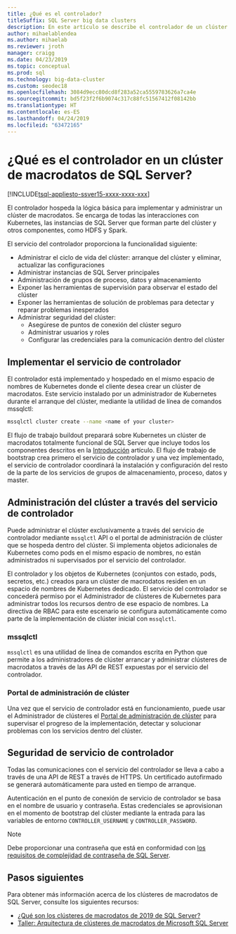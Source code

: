 ```yaml
---
title: ¿Qué es el controlador?
titleSuffix: SQL Server big data clusters
description: En este artículo se describe el controlador de un clúster de macrodatos de 2019 de SQL Server (versión preliminar).
author: mihaelablendea
ms.author: mihaelab
ms.reviewer: jroth
manager: craigg
ms.date: 04/23/2019
ms.topic: conceptual
ms.prod: sql
ms.technology: big-data-cluster
ms.custom: seodec18
ms.openlocfilehash: 3084d9ecc80dcd8f283a52ca5559783626a7ca4e
ms.sourcegitcommit: bd5f23f2f6b9074c317c88fc51567412f08142bb
ms.translationtype: HT
ms.contentlocale: es-ES
ms.lasthandoff: 04/24/2019
ms.locfileid: "63472165"
---
```

# <a name="what-is-the-controller-on-a-sql-server-big-data-cluster"></a>¿Qué es el controlador en un clúster de macrodatos de SQL Server?

[!INCLUDE[tsql-appliesto-ssver15-xxxx-xxxx-xxx](../includes/tsql-appliesto-ssver15-xxxx-xxxx-xxx.md)]

El controlador hospeda la lógica básica para implementar y administrar un clúster de macrodatos. Se encarga de todas las interacciones con Kubernetes, las instancias de SQL Server que forman parte del clúster y otros componentes, como HDFS y Spark.

El servicio del controlador proporciona la funcionalidad siguiente:

- Administrar el ciclo de vida del clúster: arranque del clúster y eliminar, actualizar las configuraciones
- Administrar instancias de SQL Server principales
- Administración de grupos de proceso, datos y almacenamiento
- Exponer las herramientas de supervisión para observar el estado del clúster
- Exponer las herramientas de solución de problemas para detectar y reparar problemas inesperados
- Administrar seguridad del clúster:
  - Asegúrese de puntos de conexión del clúster seguro
  - Administrar usuarios y roles
  - Configurar las credenciales para la comunicación dentro del clúster

## <a name="deploying-the-controller-service"></a>Implementar el servicio de controlador

El controlador está implementado y hospedado en el mismo espacio de nombres de Kubernetes donde el cliente desea crear un clúster de macrodatos. Este servicio instalado por un administrador de Kubernetes durante el arranque del clúster, mediante la utilidad de línea de comandos mssqlctl:

```bash
mssqlctl cluster create --name <name of your cluster>
```

El flujo de trabajo buildout preparará sobre Kubernetes un clúster de macrodatos totalmente funcional de SQL Server que incluye todos los componentes descritos en la [Introducción](big-data-cluster-overview.md) artículo. El flujo de trabajo de bootstrap crea primero el servicio de controlador y una vez implementado, el servicio de controlador coordinará la instalación y configuración del resto de la parte de los servicios de grupos de almacenamiento, proceso, datos y master.

## <a name="managing-the-cluster-through-the-controller-service"></a>Administración del clúster a través del servicio de controlador

Puede administrar el clúster exclusivamente a través del servicio de controlador mediante `mssqlctl` API o el portal de administración de clúster que se hospeda dentro del clúster. Si implementa objetos adicionales de Kubernetes como pods en el mismo espacio de nombres, no están administrados ni supervisados por el servicio del controlador.

El controlador y los objetos de Kubernetes (conjuntos con estado, pods, secretos, etc.) creados para un clúster de macrodatos residen en un espacio de nombres de Kubernetes dedicado. El servicio del controlador se concederá permiso por el Administrador de clústeres de Kubernetes para administrar todos los recursos dentro de ese espacio de nombres.  La directiva de RBAC para este escenario se configura automáticamente como parte de la implementación de clúster inicial con `mssqlctl`. 

### <a name="mssqlctl"></a>mssqlctl

`mssqlctl` es una utilidad de línea de comandos escrita en Python que permite a los administradores de clúster arrancar y administrar clústeres de macrodatos a través de las API de REST expuestas por el servicio del controlador.

### <a name="cluster-administration-portal"></a>Portal de administración de clúster

Una vez que el servicio de controlador está en funcionamiento, puede usar el Administrador de clústeres el [Portal de administración de clúster](cluster-admin-portal.md) para supervisar el progreso de la implementación, detectar y solucionar problemas con los servicios dentro del clúster.

## <a name="controller-service-security"></a>Seguridad de servicio de controlador

Todas las comunicaciones con el servicio del controlador se lleva a cabo a través de una API de REST a través de HTTPS. Un certificado autofirmado se generará automáticamente para usted en tiempo de arranque. 

Autenticación en el punto de conexión de servicio de controlador se basa en el nombre de usuario y contraseña. Estas credenciales se aprovisionan en el momento de bootstrap del clúster mediante la entrada para las variables de entorno `CONTROLLER_USERNAME` y `CONTROLLER_PASSWORD`.

> [!NOTE]
> Debe proporcionar una contraseña que está en conformidad con [los requisitos de complejidad de contraseña de SQL Server](https://docs.microsoft.com/sql/relational-databases/security/password-policy?view=sql-server-2017).

## <a name="next-steps"></a>Pasos siguientes

Para obtener más información acerca de los clústeres de macrodatos de SQL Server, consulte los siguientes recursos:

- [¿Qué son los clústeres de macrodatos de 2019 de SQL Server?](big-data-cluster-overview.md)
- [Taller: Arquitectura de clústeres de macrodatos de Microsoft SQL Server](https://github.com/Microsoft/sqlworkshops/tree/master/sqlserver2019bigdataclusters)
